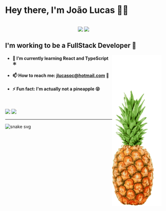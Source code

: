 # Hey there, I'm João Lucas 👋🍍

<br>

<div align="center">
  <img src="http://github-readme-streak-stats.herokuapp.com?user=abacaxiguy&theme=radical&hide_border=true&date_format=j%20M%5B%20Y%5D" width="41%">
  <img src="http://github-profile-summary-cards.vercel.app/api/cards/profile-details?username=abacaxiguy&theme=radical" width="56.9%">
</div>


## I'm working to be a FullStack Developer 💪

<img align="right" class="giphy-embed" src='https://raw.githubusercontent.com/abacaxiguy/abacaxiguy/main/img/pineapple.gif'>

-   #### 🌱 I’m currently learning React and TypeScript ⚛️
-   #### 📫 How to reach me: jlucasoc@hotmail.com 📧
-   #### ⚡ Fun fact: I'm actually not a <b>pineapple</b> 😝

<br>

![](https://github-readme-stats.vercel.app/api?username=abacaxiguy&show_icons=true&theme=radical&count_private=true&include_all_commits=true)
![](https://github-readme-stats.vercel.app/api/top-langs/?username=abacaxiguy&layout=compact&theme=radical)

<hr>

![snake svg](https://github.com/abacaxiguy/abacaxiguy/blob/output/github-contribution-grid-snake.svg)

<br>
